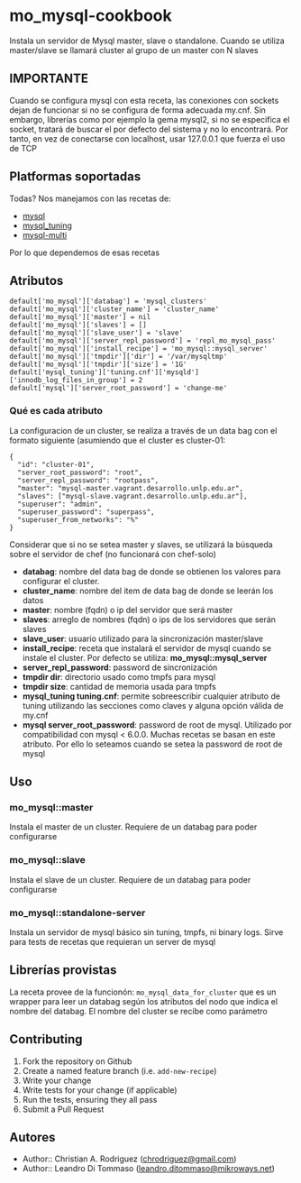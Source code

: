 # mo_mysql-cookbook

Instala un servidor de Mysql master, slave o standalone. Cuando se utiliza
master/slave se llamará cluster al grupo de un master con N slaves

## IMPORTANTE

Cuando se configura mysql con esta receta, las conexiones con sockets dejan de
funcionar si no se configura de forma adecuada my.cnf. Sin embargo, librerías
como por ejemplo la gema mysql2, si no se especifica el socket, tratará de
buscar el por defecto del sistema y no lo encontrará. Por tanto, en vez de
conectarse con localhost, usar 127.0.0.1 que fuerza el uso de TCP

## Platformas soportadas

Todas? Nos manejamos con las recetas de:

  * [mysql](https://github.com/chef-cookbooks/mysql)
  * [mysql_tuning](https://github.com/onddo/mysql_tuning-cookbook)
  * [mysql-multi](https://github.com/rackspace-cookbooks/mysql-multi)

Por lo que dependemos de esas recetas

## Atributos

```
default['mo_mysql']['databag'] = 'mysql_clusters'
default['mo_mysql']['cluster_name'] = 'cluster_name'
default['mo_mysql']['master'] = nil
default['mo_mysql']['slaves'] = []
default['mo_mysql']['slave_user'] = 'slave'
default['mo_mysql']['server_repl_password'] = 'repl_mo_mysql_pass'
default['mo_mysql']['install_recipe'] = 'mo_mysql::mysql_server'
default['mo_mysql']['tmpdir']['dir'] = '/var/mysqltmp'
default['mo_mysql']['tmpdir']['size'] = '1G'
default['mysql_tuning']['tuning.cnf']['mysqld']['innodb_log_files_in_group'] = 2
default['mysql']['server_root_password'] = 'change-me'
```

### Qué es cada atributo

La configuracion de un cluster, se realiza a través de un data bag con el
formato siguiente (asumiendo que el cluster es cluster-01:


```
{
  "id": "cluster-01",
  "server_root_password": "root",
  "server_repl_password": "rootpass",
  "master": "mysql-master.vagrant.desarrollo.unlp.edu.ar",
  "slaves": ["mysql-slave.vagrant.desarrollo.unlp.edu.ar"],
  "superuser": "admin",
  "superuser_password": "superpass",
  "superuser_from_networks": "%"
}
```

Considerar que si no se setea master y slaves, se utilizará la búsqueda sobre el
servidor de chef (no funcionará con chef-solo)

* **databag**: nombre del data bag de donde se obtienen los valores para configurar
  el cluster.
* **cluster_name**: nombre del item de data bag de donde se leerán los datos
* **master**: nombre (fqdn) o ip del servidor que será master
* **slaves**: arreglo de nombres (fqdn) o ips de los servidores que serán slaves
* **slave_user**: usuario utilizado para la sincronización master/slave
* **install_recipe**: receta que instalará el servidor de mysql cuando se instale
 el cluster. Por defecto se utiliza: **mo_mysql::mysql_server**
* **server_repl_password**: password de sincronización
* **tmpdir dir**: directorio usado como tmpfs para mysql
* **tmpdir size**: cantidad de memoria usada para tmpfs
* **mysql_tuning tuning.cnf**: permite sobreescribir cualquier atributo de tuning
 utilizando las secciones como claves y alguna opción válida de my.cnf
* **mysql server_root_password**: password de root de mysql. Utilizado por
  compatibilidad con mysql < 6.0.0. Muchas recetas se basan en este atributo. Por 
  ello lo seteamos cuando se setea la password de root de mysql

## Uso

### mo_mysql::master

Instala el master de un cluster. Requiere de un databag para poder configurarse

### mo_mysql::slave

Instala el slave de un cluster. Requiere de un databag para poder configurarse

### mo_mysql::standalone-server

Instala un servidor de mysql básico sin tuning, tmpfs, ni binary logs. Sirve
para tests de recetas que requieran un server de mysql

## Librerías provistas

La receta provee de la funcionón: `mo_mysql_data_for_cluster`  que es un wrapper
para leer un databag según los atributos del nodo que indica el nombre del
databag. El nombre del cluster se recibe como parámetro

## Contributing

1. Fork the repository on Github
2. Create a named feature branch (i.e. `add-new-recipe`)
3. Write your change
4. Write tests for your change (if applicable)
5. Run the tests, ensuring they all pass
6. Submit a Pull Request

## Autores

* Author:: Christian A. Rodriguez (<chrodriguez@gmail.com>)
* Author:: Leandro Di Tommaso (<leandro.ditommaso@mikroways.net>)
